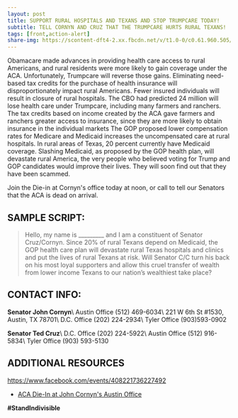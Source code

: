 ```yaml
---
layout: post
title: SUPPORT RURAL HOSPITALS AND TEXANS AND STOP TRUMPCARE TODAY!
subtitle: TELL CORNYN AND CRUZ THAT THE TRUMPCARE HURTS RURAL TEXANS!
tags: [front,action-alert]
share-img: https://scontent-dft4-2.xx.fbcdn.net/v/t1.0-0/c0.61.960.505/s480x480/18485644_10109628349462370_7922464178486530249_n.jpg?oh=7b66a48474c2325728041e19ffc26fba&oe=59A4813A
---
```

Obamacare made advances in providing health care access to rural Americans, and rural residents were more likely to gain coverage under the ACA. Unfortunately, Trumpcare will reverse those gains. Eliminating need-based tax credits for the purchase of health insurance will disproportionately impact rural Americans. Fewer insured individuals will result in closure of rural hospitals. The CBO had predicted 24 million will lose health care under Trumpcare, including many farmers and ranchers. The tax credits based on income created by the ACA gave farmers and ranchers greater access to insurance, since they are more likely to obtain insurance in the individual markets The GOP proposed lower compensation rates for Medicare and Medicaid increases the uncompensated care at rural hospitals. In rural areas of Texas, 20 percent currently have Medicaid coverage. Slashing Medicaid, as proposed by the GOP health plan, will devastate rural America, the very people who believed voting for Trump and GOP candidates would improve their lives. They will soon find out that they have been scammed.

Join the Die-in at Cornyn's office today at noon, or call to tell our Senators that the ACA is dead on arrival.

## SAMPLE SCRIPT:
>Hello, my name is &#95;&#95;&#95;&#95;&#95;&#95;&#95;&#95;&#95; and I am a constituent of Senator Cruz/Cornyn. Since 20% of rural Texans depend on Medicaid, the GOP health care plan will devastate rural Texas hospitals and clinics and put the lives of rural Texans at risk. Will Senator C/C turn his back on his most loyal supporters and allow this cruel transfer of wealth from lower income Texans to our nation’s wealthiest take place?

## CONTACT INFO:
**Senator John Cornyn**\\
Austin Office (512) 469-6034\\
221 W 6th St #1530, Austin, TX 78701\\
D.C. Office (202) 224-2934\\
Tyler Office (903)593-0902

**Senator Ted Cruz**\\
D.C. Office (202) 224-5922\\
Austin Office (512) 916-5834\\
Tyler Office (903) 593-5130

## ADDITIONAL RESOURCES
https://www.facebook.com/events/408221736227492


* [ACA Die-In at John Cornyn's Austin Office](https://www.facebook.com/events/408221736227492)

**#StandIndivisible**
